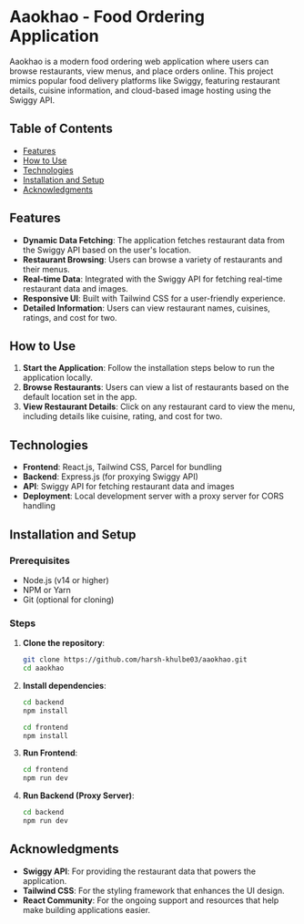 # Aaokhao - Food Ordering Application

Aaokhao is a modern food ordering web application where users can browse restaurants, view menus, and place orders online. This project mimics popular food delivery platforms like Swiggy, featuring restaurant details, cuisine information, and cloud-based image hosting using the Swiggy API.

## Table of Contents

- [Features](#features)
- [How to Use](#how-to-use)
- [Technologies](#technologies)
- [Installation and Setup](#installation-and-setup)
- [Acknowledgments](#acknowledgments)

## Features

- **Dynamic Data Fetching**: The application fetches restaurant data from the Swiggy API based on the user's location.
- **Restaurant Browsing**: Users can browse a variety of restaurants and their menus.
- **Real-time Data**: Integrated with the Swiggy API for fetching real-time restaurant data and images.
- **Responsive UI**: Built with Tailwind CSS for a user-friendly experience.
- **Detailed Information**: Users can view restaurant names, cuisines, ratings, and cost for two.

## How to Use

1. **Start the Application**: Follow the installation steps below to run the application locally.
2. **Browse Restaurants**: Users can view a list of restaurants based on the default location set in the app.
3. **View Restaurant Details**: Click on any restaurant card to view the menu, including details like cuisine, rating, and cost for two.

## Technologies

- **Frontend**: React.js, Tailwind CSS, Parcel for bundling
- **Backend**: Express.js (for proxying Swiggy API)
- **API**: Swiggy API for fetching restaurant data and images
- **Deployment**: Local development server with a proxy server for CORS handling

## Installation and Setup

### Prerequisites

- Node.js (v14 or higher)
- NPM or Yarn
- Git (optional for cloning)

### Steps

1. **Clone the repository**:
    ```bash
    git clone https://github.com/harsh-khulbe03/aaokhao.git
    cd aaokhao
    ```

2. **Install dependencies**:
    ```bash
    cd backend
    npm install

    cd frontend
    npm install
    ```

3. **Run Frontend**:

    ```bash
    cd frontend
    npm run dev
    ```

4. **Run Backend (Proxy Server)**:

    ```bash
    cd backend
    npm run dev
    ```

## Acknowledgments

- **Swiggy API**: For providing the restaurant data that powers the application.
- **Tailwind CSS**: For the styling framework that enhances the UI design.
- **React Community**: For the ongoing support and resources that help make building applications easier.
